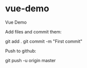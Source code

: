 # vue-demo
Vue Demo

Add files and commit them:

git add . 
git commit -m "First commit"


Push to github:

git push -u origin master